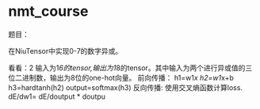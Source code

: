 # nmt_course
题目：

  在NiuTensor中实现0-7的数字异或。
  
看看：2
输入为1*6的tensor,输出为1*8的tensor。其中输入为两个进行异或值的三位二进制数，输出为8位的one-hot向量。
前向传播：
h1=w1*x
h2=w1*x+b
h3=hardtanh(h2)
output=softmax(h3)
反向传播:
使用交叉熵函数计算loss.
dE/dw1= dE/doutput * doutpu

